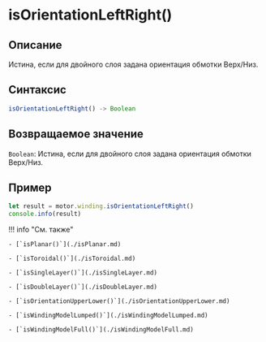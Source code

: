 # isOrientationLeftRight()

## Описание
Истина, если для двойного слоя задана ориентация обмотки Верх/Низ.

## Синтаксис
```javascript
isOrientationLeftRight() -> Boolean
```

## Возвращаемое значение
`Boolean`: Истина, если для двойного слоя задана ориентация обмотки Верх/Низ.

## Пример
```javascript linenums="1"
let result = motor.winding.isOrientationLeftRight()
console.info(result)
```

!!! info "См. также"

    
    - [`isPlanar()`](./isPlanar.md)
    
    - [`isToroidal()`](./isToroidal.md)
    
    - [`isSingleLayer()`](./isSingleLayer.md)
    
    - [`isDoubleLayer()`](./isDoubleLayer.md)
    
    - [`isOrientationUpperLower()`](./isOrientationUpperLower.md)
    
    - [`isWindingModelLumped()`](./isWindingModelLumped.md)
    
    - [`isWindingModelFull()`](./isWindingModelFull.md)
    
